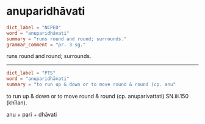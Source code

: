# anuparidhāvati

``` toml
dict_label = "NCPED"
word = "anuparidhāvati"
summary = "runs round and round; surrounds."
grammar_comment = "pr. 3 sg."
```

runs round and round; surrounds.

--------------------

``` toml
dict_label = "PTS"
word = "anuparidhāvati"
summary = "to run up & down or to move round & round (cp. anu"
```

to run up & down or to move round & round (cp. anuparivattati) SN.iii.150 (khīlan).

anu \+ pari \+ dhāvati

